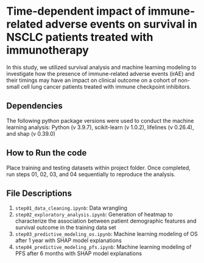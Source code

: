 # Time-dependent impact of immune-related adverse events on survival in NSCLC patients treated with immunotherapy

In this study, we utilized survival analysis and machine learning modeling to investigate how the presence of immune-related adverse events (irAE) and their timings may have an impact on clinical outcome on a cohort of non-small cell lung cancer patients treated with immune checkpoint inhibitors. 

## Dependencies

The following python package versions were used to conduct the machine learning analysis:
Python (v 3.9.7), scikit-learn (v 1.0.2), lifelines (v 0.26.4), and shap (v 0.39.0)

## How to Run the code

Place training and testing datasets within project folder. Once completed, run steps 01, 02, 03, and 04 sequentially to reproduce the analysis.

## File Descriptions

1. `step01_data_cleaning.ipynb`: Data wrangling
2. `step02_exploratory_analysis.ipynb`: Generation of heatmap to characterize the association between patient demographic features and survival outcome in the training data set
3. `step03_predictive_modeling_os.ipynb`: Machine learning modeling of OS after 1 year with SHAP model explanations
4. `step04_predictive_modeling_pfs.ipynb`: Machine learning modeling of PFS after 6 months with SHAP model explanations

